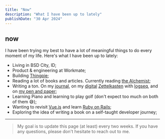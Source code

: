```yaml
---
title: "Now"
description: "What I have been up to lately"
publishDate: "30 Apr 2024"
---
```


## now

I have been trying my best to have a lot of meaningful things to do every moment of my life. Here's what I have been up to lately:

- Living in BSD City, ID;
- Product & engineering at Workmate;
- Building [Thingpie](https://thingpie.com);
- Reading a lot of books and articles. Currently reading [the Alchemist](https://www.goodreads.com/book/show/18144590-the-alchemist);
- Writing a ton. On my [journal](https://hisam.dev/journals), on my [digital](https://maggieappleton.com/garden-history) [Zettelkasten](https://zettelkasten.de/overview) with [logseq](https://logseq.com), and on [my pen and paper](https://hisam.dev/uses);
- Learning Piano and learning to play golf (don't expect too much on both of them 😅);
- Wanting to revisit [Vue.js](https://vuejs.org/) and learn [Ruby on Rails](https://rubyonrails.org/);
- Exploring the idea of writing a book on a self-taught developer journey;

---

> My goal is to update this page (at least) every two weeks. If you have any questions, please don't hesitate to reach out to me.
